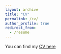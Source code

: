 ```yaml
---
layout: archive
title: "CV"
permalink: /cv/
author_profile: true
redirect_from:
  - /resume
---
```

You can find my [CV here](https://github.com/han-ziqi/han-ziqi.github.io/raw/master/files/CV%20Ziqi%20Han.pdf)

